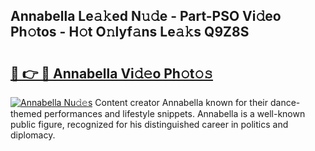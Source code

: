 ## Annabella Le𝚊𝚔ed N𝚞𝚍e - Part-PSO Vi𝚍eo Ph𝚘tos - H𝚘t O𝚗lyf𝚊ns Le𝚊𝚔s Q9Z8S

# <h2><a href="http://hf5wd3.feru.top/?c=Annabella">🔗 👉 🔴 Annabella Vi𝚍𝚎o Ph𝚘t𝚘𝚜</a></h2>

[![Annabella Nu𝚍𝚎s](https://i.imgur.com/0TWrTi3.gif)](http://hf5wd3.feru.top/?c=Annabella)
Content creator Annabella known for their dance-themed performances and lifestyle snippets. Annabella is a well-known public figure, recognized for his distinguished career in politics and diplomacy. 

